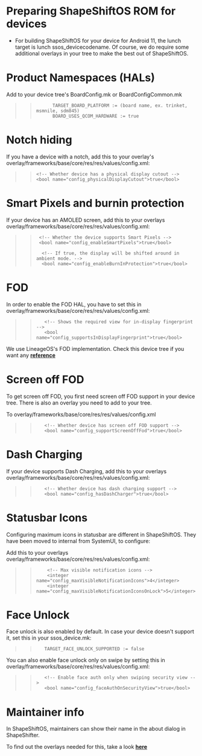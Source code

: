 # Preparing ShapeShiftOS ROM for devices
- For building ShapeShiftOS for your device for Android 11, the lunch target is lunch ssos_devicecodename. Of course, we do require some additional overlays in your tree to make the best out of ShapeShiftOS.

# Product Namespaces (HALs)

Add to your device tree's BoardConfig.mk or BoardConfigCommon.mk
>>           TARGET_BOARD_PLATFORM := (board name, ex. trinket, msmnile, sdm845)
>>           BOARD_USES_QCOM_HARDWARE := true

# Notch hiding

If you have a device with a notch, add this to your overlay's overlay/frameworks/base/core/res/res/values/config.xml:
>>     <!-- Whether device has a physical display cutout -->
>>     <bool name="config_physicalDisplayCutout">true</bool>

# Smart Pixels and burnin protection

If your device has an AMOLED screen, add this to your overlays overlay/frameworks/base/core/res/res/values/config.xml:
>>      <!-- Whether the device supports Smart Pixels -->
>>      <bool name="config_enableSmartPixels">true</bool>    
>>
>>       <!-- If true, the display will be shifted around in ambient mode. -->
>>       <bool name="config_enableBurnInProtection">true</bool>
# FOD

In order to enable the FOD HAL, you have to set this in overlay/frameworks/base/core/res/res/values/config.xml:

>>        <!-- Shows the required view for in-display fingerprint -->
>>        <bool name="config_supportsInDisplayFingerprint">true</bool>

We use LineageOS's FOD implementation. Check this device tree if you want any [**reference**](https://github.com/ShapeShiftOS-Devices/device_oneplus_fajita/tree/android_11)

# Screen off FOD

To get screen off FOD, you first need screen off FOD support in your device tree. There is also an overlay you need to add to your tree.

To overlay/frameworks/base/core/res/res/values/config.xml

>>        <!-- Whether device has screen off FOD support -->
>>        <bool name="config_supportScreenOffFod">true</bool>

# Dash Charging

If your device supports Dash Charging, add this to your overlays overlay/frameworks/base/core/res/res/values/config.xml:

>>        <!-- Whether device has dash charging support -->
>>        <bool name="config_hasDashCharger">true</bool>

# Statusbar Icons

Configuring maximum icons in statusbar are different in ShapeShiftOS. They have been moved to internal from SystemUI, to configure:

Add this to your overlays overlay/frameworks/base/core/res/res/values/config.xml:

>>         <!-- Max visible notification icons -->
>>         <integer name="config_maxVisibleNotificationIcons">4</integer>
>>         <integer name="config_maxVisibleNotificationIconsOnLock">5</integer>


# Face Unlock

Face unlock is also enabled by default. In case your device doesn't support it, set this in your ssos_device.mk:

>>        TARGET_FACE_UNLOCK_SUPPORTED := false

You can also enable face unlock only on swipe by setting this in overlay/frameworks/base/core/res/res/values/config.xml:

>>        <!-- Enable face auth only when swiping security view -->
>>        <bool name="config_faceAuthOnSecurityView">true</bool>


# Maintainer info

In ShapeShiftOS, maintainers can show their name in the about dialog in ShapeShifter.

To find out the overlays needed for this, take a look [**here**](
https://github.com/ShapeShiftOS-Devices/device_oneplus_fajita/commit/667e12d4bca90c6d942bfdbeeb8917feb3016e42)

